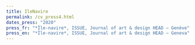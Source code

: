 ```yaml
---
title: IleNavire
permalink: /cv_press4.html
dates_press: "2020"
press_fr: "*Île-navire*, ISSUE, Journal of art & design HEAD – Genève"
press_en: "*Île-navire*, ISSUE, Journal of art & design HEAD – Geneva"
---
```

